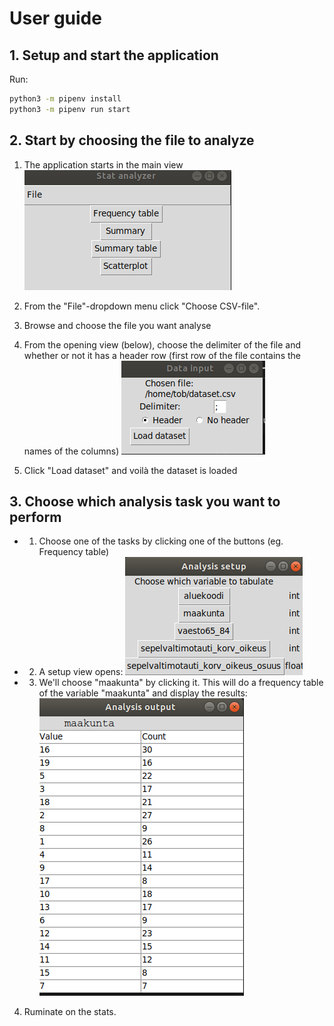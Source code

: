# User guide

## 1.  Setup and start the application

Run:
```bash
python3 -m pipenv install
python3 -m pipenv run start
```



## 2. Start by choosing the file to analyze

1. The application starts in the main view
![main_window](main_window.png)
2. From the "File"-dropdown menu click "Choose CSV-file". 

3. Browse and choose the file you want analyse

4. From the opening view (below), choose the delimiter of the file and whether or not it has a header row (first row of the file contains the names of the columns)
![data_input](data_input.png)

5. Click "Load dataset" and voilà the dataset is loaded

## 3. Choose which analysis task you want to perform

* 1. Choose one of the tasks by clicking one of the buttons (eg. Frequency table)

* 2. A setup view opens:
![analysis_setup](analysis_setup.png)

* 3. We'll choose "maakunta" by clicking it. This will do a frequency table of the variable "maakunta" and display the results:
![output](output.png)

4. Ruminate on the stats.